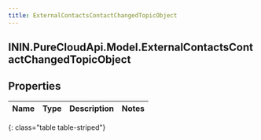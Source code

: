 ```yaml
---
title: ExternalContactsContactChangedTopicObject
---
```

## ININ.PureCloudApi.Model.ExternalContactsContactChangedTopicObject

## Properties

|Name | Type | Description | Notes|
|------------ | ------------- | ------------- | -------------|
{: class="table table-striped"}


